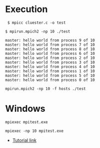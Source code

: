 # Execution

```
 $ mpicc cluester.c -o test
```

```
$ mpirun.mpich2 -np 10 ./test

master: hello world from process 9 of 10
master: hello world from process 7 of 10
master: hello world from process 8 of 10
master: hello world from process 6 of 10
master: hello world from process 2 of 10
master: hello world from process 3 of 10
master: hello world from process 4 of 10
master: hello world from process 1 of 10
master: hello world from process 5 of 10
master: hello world from process 0 of 10
```

```
mpirun.mpich2 -np 10 -f hosts ./test 
```

# Windows


```
mpiexec mpitest.exe

mpiexec -np 10 mpitest.exe
```

- [Tutorial link](http://www.science.smith.edu/dftwiki/index.php/Tutorial:_Create_an_MPI_Cluster_on_the_Amazon_Elastic_Cloud_(EC2))